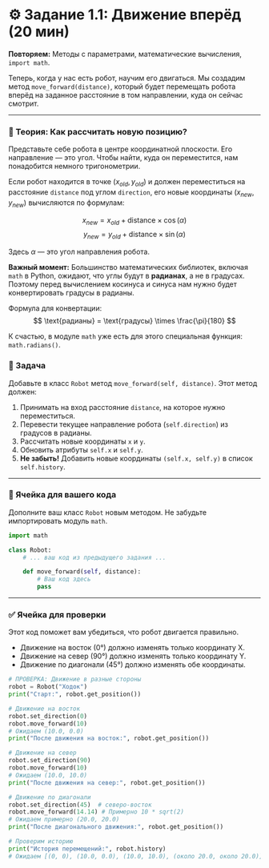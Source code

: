 # ⚙️ Задание 1.1: Движение вперёд (20 мин)

**Повторяем:** Методы с параметрами, математические вычисления, `import math`.

Теперь, когда у нас есть робот, научим его двигаться. Мы создадим метод `move_forward(distance)`, который будет перемещать робота вперёд на заданное расстояние в том направлении, куда он сейчас смотрит.

---

### 🧠 Теория: Как рассчитать новую позицию?

Представьте себе робота в центре координатной плоскости. Его направление — это угол. Чтобы найти, куда он переместится, нам понадобится немного тригонометрии.

Если робот находится в точке $(x_{old}, y_{old})$ и должен переместиться на расстояние `distance` под углом `direction`, его новые координаты $(x_{new}, y_{new})$ вычисляются по формулам:

$$ x_{new} = x_{old} + \text{distance} \times \cos(\alpha) $$
$$ y_{new} = y_{old} + \text{distance} \times \sin(\alpha) $$

Здесь $\alpha$ — это угол направления робота.

**Важный момент:** Большинство математических библиотек, включая `math` в Python, ожидают, что углы будут в **радианах**, а не в градусах. Поэтому перед вычислением косинуса и синуса нам нужно будет конвертировать градусы в радианы.

Формула для конвертации:
$$ \text{радианы} = \text{градусы} \times \frac{\pi}{180} $$

К счастью, в модуле `math` уже есть для этого специальная функция: `math.radians()`.

### 📝 Задача

Добавьте в класс `Robot` метод `move_forward(self, distance)`. Этот метод должен:
1.  Принимать на вход расстояние `distance`, на которое нужно переместиться.
2.  Перевести текущее направление робота (`self.direction`) из градусов в радианы.
3.  Рассчитать новые координаты `x` и `y`.
4.  Обновить атрибуты `self.x` и `self.y`.
5.  **Не забыть!** Добавить новые координаты `(self.x, self.y)` в список `self.history`.

---

### 🚀 Ячейка для вашего кода

Дополните ваш класс `Robot` новым методом. Не забудьте импортировать модуль `math`.

```python
import math

class Robot:
    # ... ваш код из предыдущего задания ...

    def move_forward(self, distance):
        # Ваш код здесь
        pass
```

---

### ✅ Ячейка для проверки

Этот код поможет вам убедиться, что робот двигается правильно.

-   Движение на восток (0°) должно изменять только координату X.
-   Движение на север (90°) должно изменять только координату Y.
-   Движение по диагонали (45°) должно изменять обе координаты.

```python
# ПРОВЕРКА: Движение в разные стороны
robot = Robot("Ходок")
print("Старт:", robot.get_position())

# Движение на восток
robot.set_direction(0)
robot.move_forward(10)
# Ожидаем (10.0, 0.0)
print("После движения на восток:", robot.get_position())  

# Движение на север  
robot.set_direction(90)
robot.move_forward(10)
# Ожидаем (10.0, 10.0)
print("После движения на север:", robot.get_position())   

# Движение по диагонали
robot.set_direction(45)  # северо-восток
robot.move_forward(14.14) # Примерно 10 * sqrt(2)
# Ожидаем примерно (20.0, 20.0)
print("После диагонального движения:", robot.get_position())

# Проверим историю
print("История перемещений:", robot.history)
# Ожидаем [(0, 0), (10.0, 0.0), (10.0, 10.0), (около 20.0, около 20.0)]
```

